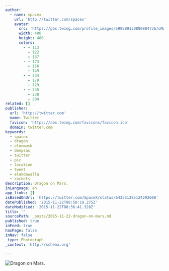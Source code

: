 ```yaml
---
author:
  - name: spacex
    url: 'http://twitter.com/spacex'
    avatar:
      src: 'https://pbs.twimg.com/profile_images/599589130880884736/oMwijS9z_400x400.jpg'
      width: 400
      height: 400
      colors:
        - - 113
          - 122
          - 137
        - - 173
          - 156
          - 149
        - - 234
          - 179
          - 129
        - - 245
          - 238
          - 204
related: []
publisher:
  url: 'http://twitter.com'
  name: Twitter
  favicon: 'https://abs.twimg.com/favicons/favicon.ico'
  domain: twitter.com
keywords:
  - spacex
  - dragon
  - elonmusk
  - dempsas
  - twitter
  - pic
  - location
  - tweet
  - elakdawalla
  - rockets
description: Dragon on Mars.
inLanguage: en
app_links: []
isBasedOnUrl: 'https://twitter.com/SpaceX/status/643551285124292608'
datePublished: '2015-11-22T08:58:19.275Z'
dateModified: '2015-11-22T08:56:41.320Z'
title: ''
sourcePath: _posts/2015-11-22-dragon-on-mars.md
published: true
inFeed: true
hasPage: false
inNav: false
_type: Photograph
_context: 'http://schema.org'

---
```

![Dragon on Mars&period;](https://pbs.twimg.com/media/CO5ae50UkAAqEUa.jpg:large)
